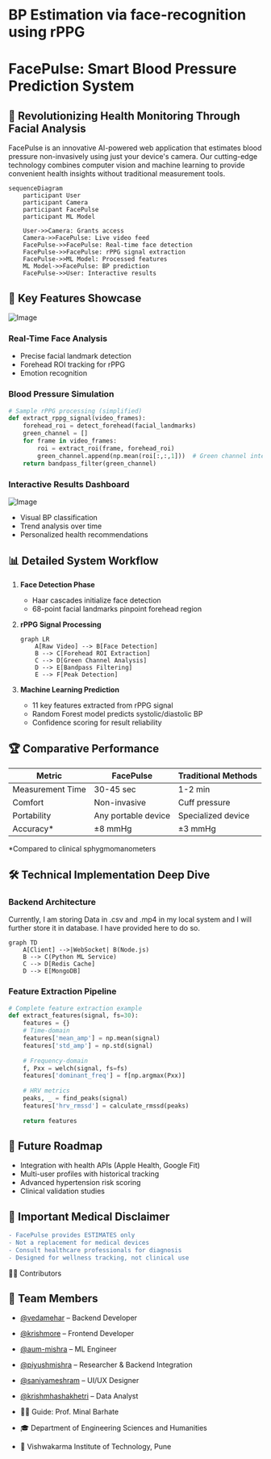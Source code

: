 # BP Estimation via face-recognition using rPPG

# FacePulse: Smart Blood Pressure Prediction System

## 🌟 Revolutionizing Health Monitoring Through Facial Analysis

FacePulse is an innovative AI-powered web application that estimates blood pressure non-invasively using just your device's camera. Our cutting-edge technology combines computer vision and machine learning to provide convenient health insights without traditional measurement tools.

```mermaid
sequenceDiagram
    participant User
    participant Camera
    participant FacePulse
    participant ML Model
    
    User->>Camera: Grants access
    Camera->>FacePulse: Live video feed
    FacePulse->>FacePulse: Real-time face detection
    FacePulse->>FacePulse: rPPG signal extraction
    FacePulse->>ML Model: Processed features
    ML Model->>FacePulse: BP prediction
    FacePulse->>User: Interactive results
```

## 🚀 Key Features Showcase
![Image](https://github.com/user-attachments/assets/a36f6d66-7772-4491-bc3c-ed2a02691081)
### Real-Time Face Analysis
- Precise facial landmark detection
- Forehead ROI tracking for rPPG
- Emotion recognition

### Blood Pressure Simulation
```python
# Sample rPPG processing (simplified)
def extract_rppg_signal(video_frames):
    forehead_roi = detect_forehead(facial_landmarks)
    green_channel = []
    for frame in video_frames:
        roi = extract_roi(frame, forehead_roi)
        green_channel.append(np.mean(roi[:,:,1]))  # Green channel intensity
    return bandpass_filter(green_channel)
```

### Interactive Results Dashboard
![Image](https://github.com/user-attachments/assets/222dc81f-314c-46df-8240-45afa2d70b56)
- Visual BP classification
- Trend analysis over time
- Personalized health recommendations

## 📊 Detailed System Workflow

1. **Face Detection Phase**
   - Haar cascades initialize face detection
   - 68-point facial landmarks pinpoint forehead region

2. **rPPG Signal Processing**
   ```mermaid
   graph LR
       A[Raw Video] --> B[Face Detection]
       B --> C[Forehead ROI Extraction]
       C --> D[Green Channel Analysis]
       D --> E[Bandpass Filtering]
       E --> F[Peak Detection]
   ```

3. **Machine Learning Prediction**
   - 11 key features extracted from rPPG signal
   - Random Forest model predicts systolic/diastolic BP
   - Confidence scoring for result reliability

## 🏆 Comparative Performance

| Metric | FacePulse | Traditional Methods |
|--------|-----------|---------------------|
| Measurement Time | 30-45 sec | 1-2 min |
| Comfort | Non-invasive | Cuff pressure |
| Portability | Any portable device | Specialized device |
| Accuracy* | ±8 mmHg | ±3 mmHg |

*Compared to clinical sphygmomanometers

## 🛠️ Technical Implementation Deep Dive

### Backend Architecture
Currently, I am storing Data in .csv and .mp4 in my local system and I will further store it in database. I have provided here to do so.
```mermaid
graph TD
    A[Client] -->|WebSocket| B(Node.js)
    B --> C(Python ML Service)
    C --> D[Redis Cache]
    D --> E[MongoDB]
```

### Feature Extraction Pipeline
```python
# Complete feature extraction example
def extract_features(signal, fs=30):
    features = {}
    # Time-domain
    features['mean_amp'] = np.mean(signal)
    features['std_amp'] = np.std(signal)
    
    # Frequency-domain
    f, Pxx = welch(signal, fs=fs)
    features['dominant_freq'] = f[np.argmax(Pxx)]
    
    # HRV metrics
    peaks, _ = find_peaks(signal)
    features['hrv_rmssd'] = calculate_rmssd(peaks)
    
    return features
```

## 🔮 Future Roadmap

- Integration with health APIs (Apple Health, Google Fit)
- Multi-user profiles with historical tracking
- Advanced hypertension risk scoring
- Clinical validation studies

## 🚨 Important Medical Disclaimer

```diff
- FacePulse provides ESTIMATES only
- Not a replacement for medical devices
- Consult healthcare professionals for diagnosis
- Designed for wellness tracking, not clinical use
```
👨‍💻 Contributors

## 👥 Team Members

- [@vedamehar](https://github.com/vedamehar) – Backend Developer
- [@krishmore](https://github.com/krishmore) – Frontend Developer
- [@aum-mishra](https://github.com/Aum-Mishra) – ML Engineer
- [@piyushmishra](https://github.com/Piyush07Mishra) – Researcher & Backend Integration
- [@saniyameshram](https://github.com/saniyameshram) – UI/UX Designer
- [@krishmhashakhetri](https://github.com/krishmhashakhetri) – Data Analyst


- 🧑‍🏫 Guide: Prof. Minal Barhate
- 🎓 Department of Engineering Sciences and Humanities
- 🏫 Vishwakarma Institute of Technology, Pune


